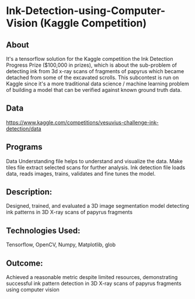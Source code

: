 # Ink-Detection-using-Computer-Vision (Kaggle Competition)

## About

It's a tensorflow solution for the Kaggle competition the Ink Detection Progress Prize ($100,000 in prizes), which is about the sub-problem of detecting ink from 3d x-ray scans of fragments of papyrus which became detached from some of the excavated scrolls. This subcontest is run on Kaggle since it's a more traditional data science / machine learning problem of building a model that can be verified against known ground truth data.

## Data
https://www.kaggle.com/competitions/vesuvius-challenge-ink-detection/data

## Programs
Data Understanding file helps to understand and visualize the data.
Make tiles file extract selected scans for further analysis.
Ink detection file loads data, reads images, trains, validates and fine tunes the model.

## Description:
Designed, trained, and evaluated a 3D image segmentation model detecting ink patterns in 3D X-ray scans of papyrus fragments
## Technologies Used: 
Tensorflow, OpenCV, Numpy, Matplotlib, glob
## Outcome:
Achieved a reasonable metric despite limited resources, demonstrating successful ink pattern detection in 3D X-ray scans of papyrus fragments using computer vision 
